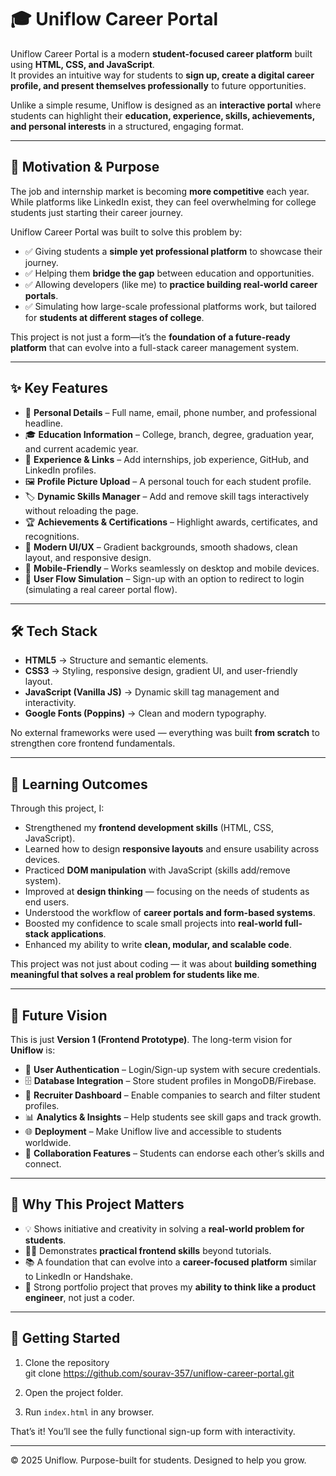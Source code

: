 # 🎓 Uniflow Career Portal

Uniflow Career Portal is a modern **student-focused career platform** built using **HTML, CSS, and JavaScript**.  
It provides an intuitive way for students to **sign up, create a digital career profile, and present themselves professionally** to future opportunities.  

Unlike a simple resume, Uniflow is designed as an **interactive portal** where students can highlight their **education, experience, skills, achievements, and personal interests** in a structured, engaging format.  

---

## 🌟 Motivation & Purpose
The job and internship market is becoming **more competitive** each year. While platforms like LinkedIn exist, they can feel overwhelming for college students just starting their career journey.  

Uniflow Career Portal was built to solve this problem by:  
- ✅ Giving students a **simple yet professional platform** to showcase their journey.  
- ✅ Helping them **bridge the gap** between education and opportunities.  
- ✅ Allowing developers (like me) to **practice building real-world career portals**.  
- ✅ Simulating how large-scale professional platforms work, but tailored for **students at different stages of college**.  

This project is not just a form—it’s the **foundation of a future-ready platform** that can evolve into a full-stack career management system.  

---

## ✨ Key Features
- 📝 **Personal Details** – Full name, email, phone number, and professional headline.  
- 🎓 **Education Information** – College, branch, degree, graduation year, and current academic year.  
- 💼 **Experience & Links** – Add internships, job experience, GitHub, and LinkedIn profiles.  
- 🖼️ **Profile Picture Upload** – A personal touch for each student profile.  
- 🏷️ **Dynamic Skills Manager** – Add and remove skill tags interactively without reloading the page.  
- 🏆 **Achievements & Certifications** – Highlight awards, certificates, and recognitions.  
- 🎨 **Modern UI/UX** – Gradient backgrounds, smooth shadows, clean layout, and responsive design.  
- 📱 **Mobile-Friendly** – Works seamlessly on desktop and mobile devices.  
- 🔄 **User Flow Simulation** – Sign-up with an option to redirect to login (simulating a real career portal flow).  

---

## 🛠️ Tech Stack
- **HTML5** → Structure and semantic elements.  
- **CSS3** → Styling, responsive design, gradient UI, and user-friendly layout.  
- **JavaScript (Vanilla JS)** → Dynamic skill tag management and interactivity.  
- **Google Fonts (Poppins)** → Clean and modern typography.  

No external frameworks were used — everything was built **from scratch** to strengthen core frontend fundamentals.  

---

## 🎯 Learning Outcomes
Through this project, I:  
- Strengthened my **frontend development skills** (HTML, CSS, JavaScript).  
- Learned how to design **responsive layouts** and ensure usability across devices.  
- Practiced **DOM manipulation** with JavaScript (skills add/remove system).  
- Improved at **design thinking** — focusing on the needs of students as end users.  
- Understood the workflow of **career portals and form-based systems**.  
- Boosted my confidence to scale small projects into **real-world full-stack applications**.  
- Enhanced my ability to write **clean, modular, and scalable code**.  

This project was not just about coding — it was about **building something meaningful that solves a real problem for students like me**.  

---

## 🔮 Future Vision
This is just **Version 1 (Frontend Prototype)**. The long-term vision for **Uniflow** is:  
- 🔐 **User Authentication** – Login/Sign-up system with secure credentials.  
- 🗄️ **Database Integration** – Store student profiles in MongoDB/Firebase.  
- 🏢 **Recruiter Dashboard** – Enable companies to search and filter student profiles.  
- 📊 **Analytics & Insights** – Help students see skill gaps and track growth.  
- 🌐 **Deployment** – Make Uniflow live and accessible to students worldwide.  
- 🤝 **Collaboration Features** – Students can endorse each other’s skills and connect.  

---

## 📌 Why This Project Matters
- 💡 Shows initiative and creativity in solving a **real-world problem for students**.  
- 🧑‍💻 Demonstrates **practical frontend skills** beyond tutorials.  
- 📚 A foundation that can evolve into a **career-focused platform** similar to LinkedIn or Handshake.  
- 🎯 Strong portfolio project that proves my **ability to think like a product engineer**, not just a coder.  

---

## 🚀 Getting Started
1. Clone the repository  
   git clone https://github.com/sourav-357/uniflow-career-portal.git  

2. Open the project folder.  
3. Run `index.html` in any browser.  

That’s it! You’ll see the fully functional sign-up form with interactivity.  

---

© 2025 Uniflow. Purpose-built for students. Designed to help you grow.  
